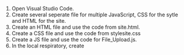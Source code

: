 1. Open Visual Studio Code.
2. Create several seperate file for multiple JavaScript, CSS for the sytle and HTML for the site. 
3. Create an HTML file and use the code from site.html. 
4. Create a CSS file and use the code from stylesite.css
5. Create a JS file and use the code for File_Upload.js. 
6. In the local respiratory, create 
